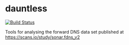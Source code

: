 # dauntless
[![Build Status](https://travis-ci.org/cmeister2/dauntless.svg?branch=master)](https://travis-ci.org/cmeister2/dauntless)

Tools for analysing the forward DNS data set published at https://scans.io/study/sonar.fdns_v2

